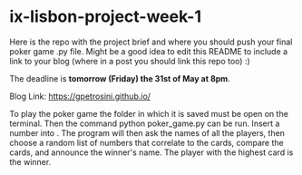 # ix-lisbon-project-week-1

Here is the repo with the project brief and where you should push your final poker game .py file. Might be a good idea to edit this README to include a link to your blog (where in a post you should link this repo too) :) 

The deadline is **tomorrow (Friday) the 31st of May at 8pm**.

Blog Link: https://gpetrosini.github.io/

To play the poker game the folder in which it is saved must be open on the terminal. Then the command python poker_game.py <NUMBER OF PLAYERS> can be run. Insert a number into <NUMBER OF PLAYERS>. The program will then ask the names of all the players, then choose a random list of numbers that correlate to the cards, compare the cards, and announce the winner's name. The player with the highest card is the winner.
